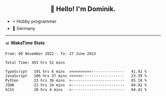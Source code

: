 <h2 align="center">👋 Hello! I'm Dominik.</h2>

- ⚡ Hobby programmer
- 📍 Germany

---
📊 **WakaTime Stats**
<!--START_SECTION:waka-->

```txt
From: 09 November 2022 - To: 27 June 2023

Total Time: 455 hrs 52 mins

TypeScript   191 hrs 6 mins  >>>>>>>>>>---------------   41.92 %
JavaScript   106 hrs 37 mins >>>>>>-------------------   23.39 %
Python       23 hrs 36 mins  >------------------------   05.18 %
JSON         22 hrs 24 mins  >------------------------   04.92 %
SCSS         20 hrs 4 mins   >------------------------   04.41 %
```

<!--END_SECTION:waka-->
